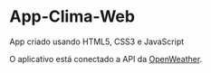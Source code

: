 # App-Clima-Web

App criado usando HTML5, CSS3 e JavaScript

O aplicativo está conectado a API da [OpenWeather](https://openweathermap.org/).
